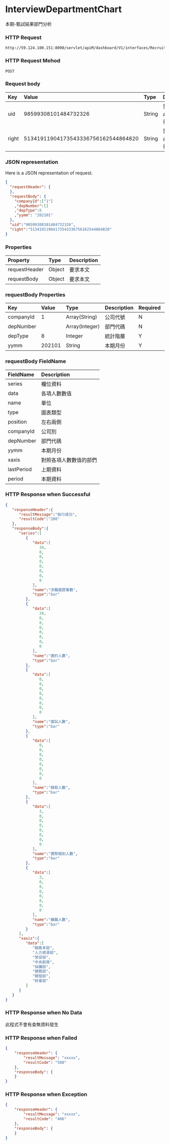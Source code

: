 # InterviewDepartmentChart
本期-甄試結果部門分析

### HTTP Request
```
http://59.124.100.151:8090/servlet/apiM/dashboard/V1/interfaces/RecruitDemandResult/InterviewDepartmentChart
```

### HTTP Request Mehod
```
POST
```

### Request body
| Key | Value | Type | Description |
|:----------|:-------------|:-----|:------------|
| uid | 98599308101484732326 | String | 需透過apiLogin取得
| right | 51341911904173543336756162544864820 | String | 需透過apiLogin取得 |

### JSON representation
Here is a JSON representation of request.
```json
{
  "requestHeader": {
  },
  "requestBody": {
    "companyId":["1"]
    ,"depNumber":[]
    ,"depType":8
    ,"yymm": "202101"
  },
  "uid":"98599308101484732326",
  "right":"51341911904173543336756162544864820"
}
```

### Properties
| Property | Type | Description |
|:---------|:-----|:------------|
| requestHeader | Object | 要求本文 |
| requestBody | Object | 要求本文 |

### requestBody Properties
| Key | Value | Type | Description | Required | Format |
|:----------|:-------------|:-----|:------------|:------------|:------------|
| companyId | 1 | Array(String) | 公司代號 | N | n/a |
| depNumber |  | Array(Integer) | 部門代碼 | N | n/a |
| depType | 8 | Integer | 統計階層 | Y | n/a |
| yymm | 202101 | String | 本期月份 | Y | YYYYmm |


### requestBody FieldName
| FieldName | Description |
|:----------|:-------------|
| series | 欄位資料 |
| data | 各項人數數值 |
| name | 單位 |
| type | 圖表類型 |
| position | 左右兩側 |
| companyId | 公司別 |
| depNumber | 部門代碼 |
| yymm | 本期月份 |
| xaxis | 對照各項人數數值的部們 |
| lastPeriod | 上期資料 |
| period | 本期資料 |

### HTTP Response when Successful
```json
{
   "responseHeader":{
      "resultMessage":"執行成功",
      "resultCode":"200"
   },
   "responseBody":{
      "series":[
         {
            "data":[
               34,
               0,
               0,
               0,
               0,
               0,
               0,
               0
            ],
            "name":"求職履歷筆數",
            "type":"bar"
         },
         {
            "data":[
               34,
               0,
               0,
               0,
               0,
               0,
               0,
               0
            ],
            "name":"邀約人數",
            "type":"bar"
         },
         {
            "data":[
               0,
               0,
               0,
               0,
               0,
               0,
               0,
               0
            ],
            "name":"面試人數",
            "type":"bar"
         },
         {
            "data":[
               0,
               0,
               0,
               0,
               0,
               0,
               0,
               0
            ],
            "name":"錄取人數",
            "type":"bar"
         },
         {
            "data":[
               3,
               0,
               0,
               0,
               0,
               0,
               0,
               0
            ],
            "name":"實際報到人數",
            "type":"bar"
         },
         {
            "data":[
               3,
               0,
               0,
               0,
               0,
               0,
               0,
               0
            ],
            "name":"離職人數",
            "type":"bar"
         }
      ],
      "xaxis":{
         "data":[
            "銷售本部",
            "人力資源部",
            "勞安部",
            "中央廚房",
            "採購部",
            "總務部",
            "開發部",
            "財會部"
         ]
      }
   }
}
```

### HTTP Response when No Data
此程式不會有查無資料發生

### HTTP Response when Failed
```json
{
    "responseHeader": {
        "resultMessage": "xxxxx",
        "resultCode": "500"
    },
    "responseBody": {
    }
}
```

### HTTP Response when Exception
```json
{
    "responseHeader": {
        "resultMessage": "xxxxx",
        "resultCode": "406"
    },
    "responseBody": {
    }
}
```
